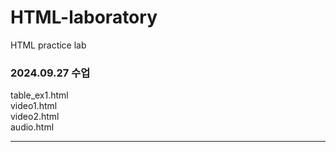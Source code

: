 # HTML-laboratory
HTML practice lab

<h3>2024.09.27 수업</h3>
table_ex1.html <br>
video1.html <br>
video2.html <br>
audio.html
<hr>
